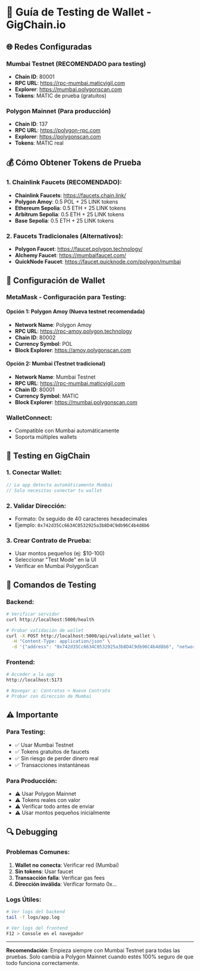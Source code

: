 # 🧪 Guía de Testing de Wallet - GigChain.io

## 🌐 **Redes Configuradas**

### **Mumbai Testnet (RECOMENDADO para testing)**
- **Chain ID**: 80001
- **RPC URL**: https://rpc-mumbai.maticvigil.com
- **Explorer**: https://mumbai.polygonscan.com
- **Tokens**: MATIC de prueba (gratuitos)

### **Polygon Mainnet (Para producción)**
- **Chain ID**: 137
- **RPC URL**: https://polygon-rpc.com
- **Explorer**: https://polygonscan.com
- **Tokens**: MATIC real

## 💰 **Cómo Obtener Tokens de Prueba**

### **1. Chainlink Faucets (RECOMENDADO):**
- **Chainlink Faucets**: https://faucets.chain.link/
- **Polygon Amoy**: 0.5 POL + 25 LINK tokens
- **Ethereum Sepolia**: 0.5 ETH + 25 LINK tokens
- **Arbitrum Sepolia**: 0.5 ETH + 25 LINK tokens
- **Base Sepolia**: 0.5 ETH + 25 LINK tokens

### **2. Faucets Tradicionales (Alternativos):**
- **Polygon Faucet**: https://faucet.polygon.technology/
- **Alchemy Faucet**: https://mumbaifaucet.com/
- **QuickNode Faucet**: https://faucet.quicknode.com/polygon/mumbai

## 🔧 **Configuración de Wallet**

### **MetaMask - Configuración para Testing:**

#### **Opción 1: Polygon Amoy (Nueva testnet recomendada)**
- **Network Name**: Polygon Amoy
- **RPC URL**: https://rpc-amoy.polygon.technology
- **Chain ID**: 80002
- **Currency Symbol**: POL
- **Block Explorer**: https://amoy.polygonscan.com

#### **Opción 2: Mumbai (Testnet tradicional)**
- **Network Name**: Mumbai Testnet
- **RPC URL**: https://rpc-mumbai.maticvigil.com
- **Chain ID**: 80001
- **Currency Symbol**: MATIC
- **Block Explorer**: https://mumbai.polygonscan.com

### **WalletConnect:**
- Compatible con Mumbai automáticamente
- Soporta múltiples wallets

## 🧪 **Testing en GigChain**

### **1. Conectar Wallet:**
```javascript
// La app detecta automáticamente Mumbai
// Solo necesitas conectar tu wallet
```

### **2. Validar Dirección:**
- Formato: 0x seguido de 40 caracteres hexadecimales
- Ejemplo: `0x742d35Cc6634C0532925a3b8D4C9db96C4b4d8b6`

### **3. Crear Contrato de Prueba:**
- Usar montos pequeños (ej: $10-100)
- Seleccionar "Test Mode" en la UI
- Verificar en Mumbai PolygonScan

## 🚀 **Comandos de Testing**

### **Backend:**
```bash
# Verificar servidor
curl http://localhost:5000/health

# Probar validación de wallet
curl -X POST http://localhost:5000/api/validate_wallet \
  -H "Content-Type: application/json" \
  -d '{"address": "0x742d35Cc6634C0532925a3b8D4C9db96C4b4d8b6", "network": "polygon"}'
```

### **Frontend:**
```bash
# Acceder a la app
http://localhost:5173

# Navegar a: Contratos > Nuevo Contrato
# Probar con dirección de Mumbai
```

## ⚠️ **Importante**

### **Para Testing:**
- ✅ Usar Mumbai Testnet
- ✅ Tokens gratuitos de faucets
- ✅ Sin riesgo de perder dinero real
- ✅ Transacciones instantáneas

### **Para Producción:**
- ⚠️ Usar Polygon Mainnet
- ⚠️ Tokens reales con valor
- ⚠️ Verificar todo antes de enviar
- ⚠️ Usar montos pequeños inicialmente

## 🔍 **Debugging**

### **Problemas Comunes:**
1. **Wallet no conecta**: Verificar red (Mumbai)
2. **Sin tokens**: Usar faucet
3. **Transacción falla**: Verificar gas fees
4. **Dirección inválida**: Verificar formato 0x...

### **Logs Útiles:**
```bash
# Ver logs del backend
tail -f logs/app.log

# Ver logs del frontend
F12 > Console en el navegador
```

---

**Recomendación**: Empieza siempre con Mumbai Testnet para todas las pruebas. Solo cambia a Polygon Mainnet cuando estés 100% seguro de que todo funciona correctamente.

